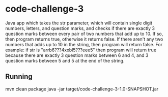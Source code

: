 # code-challenge-3

Java app which takes the str parameter, which will contain single digit numbers, letters, 
and question marks, and checks if there are exactly 3 question marks between every pair of two numbers that add up to 10.
If so, then program returns true, otherwise it returns false. If there aren't any two numbers that adds up to 10 in the string, then program will return false.
For example: if str is "arrb6???4xxbl5???eee5" then program will return true because there are exactly 3 question marks between 6 and 4, and 3 question marks between 5 and 5 at the end of the string.

## Running
mvn clean package
java -jar target/code-challenge-3-1.0-SNAPSHOT.jar
